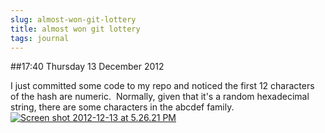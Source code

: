 ```yaml
---
slug: almost-won-git-lottery
title: almost won git lottery
tags: journal
---
```


##17:40 Thursday 13 December 2012

I just committed some code to my repo and noticed the first 12 characters of the hash are numeric.  Normally, given that it's a random hexadecimal string, there are some characters in the abcdef family.
[![Screen shot 2012-12-13 at 5.26.21 PM](/images/2012/12/Screen-shot-2012-12-13-at-5.26.21-PM.png)](http://robnugen.com/blog/2012/12/13/almost-won-git-lottery/screen-shot-2012-12-13-at-5-26-21-pm/)
